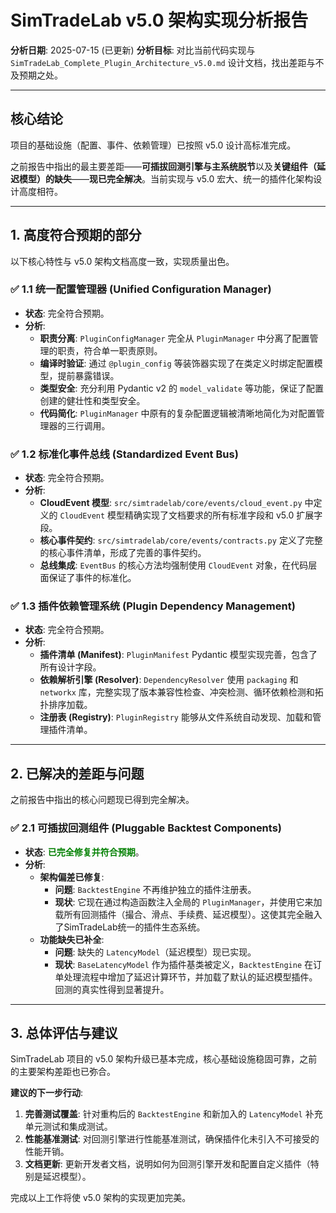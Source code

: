 # SimTradeLab v5.0 架构实现分析报告

**分析日期**: 2025-07-15 (已更新)
**分析目标**: 对比当前代码实现与 `SimTradeLab_Complete_Plugin_Architecture_v5.0.md` 设计文档，找出差距与不及预期之处。

---

## 核心结论

项目的基础设施（配置、事件、依赖管理）已按照 v5.0 设计高标准完成。

之前报告中指出的最主要差距——**可插拔回测引擎与主系统脱节**以及**关键组件（延迟模型）的缺失**——**现已完全解决**。当前实现与 v5.0 宏大、统一的插件化架构设计高度相符。

---

## 1. 高度符合预期的部分

以下核心特性与 v5.0 架构文档高度一致，实现质量出色。

### ✅ 1.1 统一配置管理器 (Unified Configuration Manager)

- **状态**: 完全符合预期。
- **分析**:
    - **职责分离**: `PluginConfigManager` 完全从 `PluginManager` 中分离了配置管理的职责，符合单一职责原则。
    - **编译时验证**: 通过 `@plugin_config` 等装饰器实现了在类定义时绑定配置模型，提前暴露错误。
    - **类型安全**: 充分利用 Pydantic v2 的 `model_validate` 等功能，保证了配置创建的健壮性和类型安全。
    - **代码简化**: `PluginManager` 中原有的复杂配置逻辑被清晰地简化为对配置管理器的三行调用。

### ✅ 1.2 标准化事件总线 (Standardized Event Bus)

- **状态**: 完全符合预期。
- **分析**:
    - **CloudEvent 模型**: `src/simtradelab/core/events/cloud_event.py` 中定义的 `CloudEvent` 模型精确实现了文档要求的所有标准字段和 v5.0 扩展字段。
    - **核心事件契约**: `src/simtradelab/core/events/contracts.py` 定义了完整的核心事件清单，形成了完善的事件契约。
    - **总线集成**: `EventBus` 的核心方法均强制使用 `CloudEvent` 对象，在代码层面保证了事件的标准化。

### ✅ 1.3 插件依赖管理系统 (Plugin Dependency Management)

- **状态**: 完全符合预期。
- **分析**:
    - **插件清单 (Manifest)**: `PluginManifest` Pydantic 模型实现完善，包含了所有设计字段。
    - **依赖解析引擎 (Resolver)**: `DependencyResolver` 使用 `packaging` 和 `networkx` 库，完整实现了版本兼容性检查、冲突检测、循环依赖检测和拓扑排序加载。
    - **注册表 (Registry)**: `PluginRegistry` 能够从文件系统自动发现、加载和管理插件清单。

---

## 2. 已解决的差距与问题

之前报告中指出的核心问题现已得到完全解决。

### ✅ 2.1 可插拔回测组件 (Pluggable Backtest Components)

- **状态**: <span style="color:green">**已完全修复并符合预期**</span>。
- **分析**:
    - **架构偏差已修复**:
        - **问题**: `BacktestEngine` 不再维护独立的插件注册表。
        - **现状**: 它现在通过构造函数注入全局的 `PluginManager`，并使用它来加载所有回测插件（撮合、滑点、手续费、延迟模型）。这使其完全融入了SimTradeLab统一的插件生态系统。
    - **功能缺失已补全**:
        - **问题**: 缺失的 `LatencyModel`（延迟模型）现已实现。
        - **现状**: `BaseLatencyModel` 作为插件基类被定义，`BacktestEngine` 在订单处理流程中增加了延迟计算环节，并加载了默认的延迟模型插件。回测的真实性得到显著提升。

---

## 3. 总体评估与建议

SimTradeLab 项目的 v5.0 架构升级已基本完成，核心基础设施稳固可靠，之前的主要架构差距也已弥合。

**建议的下一步行动**:

1.  **完善测试覆盖**: 针对重构后的 `BacktestEngine` 和新加入的 `LatencyModel` 补充单元测试和集成测试。
2.  **性能基准测试**: 对回测引擎进行性能基准测试，确保插件化未引入不可接受的性能开销。
3.  **文档更新**: 更新开发者文档，说明如何为回测引擎开发和配置自定义插件（特别是延迟模型）。

完成以上工作将使 v5.0 架构的实现更加完美。